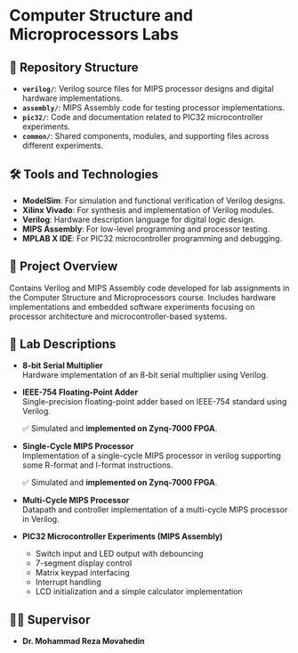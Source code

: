 # Computer Structure and Microprocessors Labs

## 📂 Repository Structure

- **`verilog/`**: Verilog source files for MIPS processor designs and digital hardware implementations.
- **`assembly/`**: MIPS Assembly code for testing processor implementations.
- **`pic32/`**: Code and documentation related to PIC32 microcontroller experiments.
- **`common/`**: Shared components, modules, and supporting files across different experiments.

## 🛠️ Tools and Technologies

- **ModelSim**: For simulation and functional verification of Verilog designs.
- **Xilinx Vivado**: For synthesis and implementation of Verilog modules.
- **Verilog**: Hardware description language for digital logic design.
- **MIPS Assembly**: For low-level programming and processor testing.
- **MPLAB X IDE**: For PIC32 microcontroller programming and debugging.

## 🚀 Project Overview

Contains Verilog and MIPS Assembly code developed for lab assignments in the Computer Structure and Microprocessors course. Includes hardware implementations and embedded software experiments focusing on processor architecture and microcontroller-based systems.

## 🔬 Lab Descriptions

- **8-bit Serial Multiplier**  
  Hardware implementation of an 8-bit serial multiplier using Verilog.

- **IEEE-754 Floating-Point Adder**  
  Single-precision floating-point adder based on IEEE-754 standard using Verilog.
  
  ✅ Simulated and **implemented on Zynq-7000 FPGA**.


- **Single-Cycle MIPS Processor**  
  Implementation of a single-cycle MIPS processor in verilog supporting some R-format and I-format instructions.
  
  ✅ Simulated and **implemented on Zynq-7000 FPGA**.

- **Multi-Cycle MIPS Processor**  
  Datapath and controller implementation of a multi-cycle MIPS processor in Verilog.

- **PIC32 Microcontroller Experiments (MIPS Assembly)**  
  - Switch input and LED output with debouncing  
  - 7-segment display control  
  - Matrix keypad interfacing
  - Interrupt handling
  - LCD initialization and a simple calculator implementation

## 👨‍💻 Supervisor

- **Dr. Mohammad Reza Movahedin**
